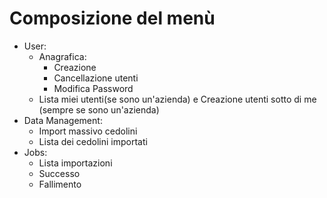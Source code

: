 # Composizione del menù

- User:
  - Anagrafica:
    - Creazione
    - Cancellazione utenti
    - Modifica Password
  - Lista miei utenti(se sono un'azienda) e Creazione utenti sotto di me (sempre se sono un'azienda)
- Data Management:
  - Import massivo cedolini
  - Lista dei cedolini importati
- Jobs:
  - Lista importazioni
  - Successo
  - Fallimento
